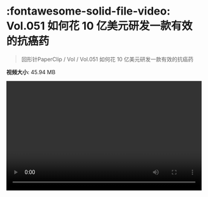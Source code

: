# :fontawesome-solid-file-video: Vol.051 如何花 10 亿美元研发一款有效的抗癌药

> 回形针PaperClip / Vol / Vol.051 如何花 10 亿美元研发一款有效的抗癌药

**视频大小**: 45.94 MB

<video id="V-563188c6b6db5d0a341fcd2fd51f56a2" width="512" height="288" preload="none" playsinline webkit-playsinline></video>